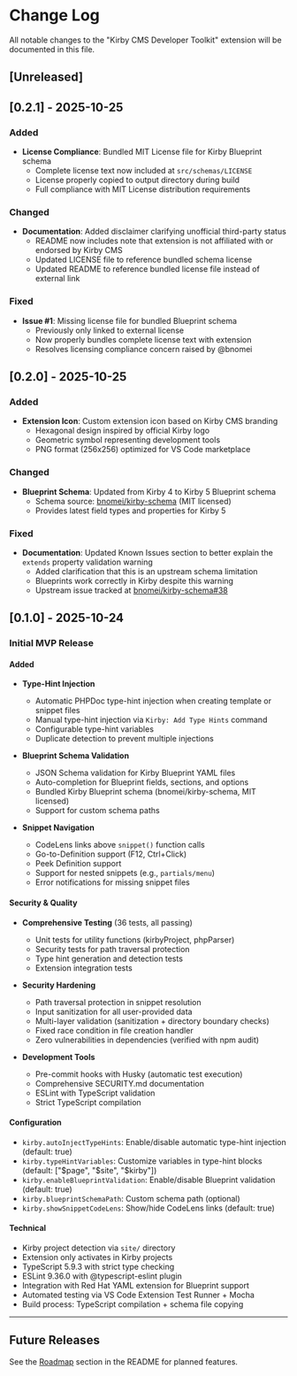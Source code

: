 # Change Log

All notable changes to the "Kirby CMS Developer Toolkit" extension will be documented in this file.

## [Unreleased]

## [0.2.1] - 2025-10-25

### Added
- **License Compliance**: Bundled MIT License file for Kirby Blueprint schema
  - Complete license text now included at `src/schemas/LICENSE`
  - License properly copied to output directory during build
  - Full compliance with MIT License distribution requirements

### Changed
- **Documentation**: Added disclaimer clarifying unofficial third-party status
  - README now includes note that extension is not affiliated with or endorsed by Kirby CMS
  - Updated LICENSE file to reference bundled schema license
  - Updated README to reference bundled license file instead of external link

### Fixed
- **Issue #1**: Missing license file for bundled Blueprint schema
  - Previously only linked to external license
  - Now properly bundles complete license text with extension
  - Resolves licensing compliance concern raised by @bnomei

## [0.2.0] - 2025-10-25

### Added
- **Extension Icon**: Custom extension icon based on Kirby CMS branding
  - Hexagonal design inspired by official Kirby logo
  - Geometric symbol representing development tools
  - PNG format (256x256) optimized for VS Code marketplace

### Changed
- **Blueprint Schema**: Updated from Kirby 4 to Kirby 5 Blueprint schema
  - Schema source: [bnomei/kirby-schema](https://github.com/bnomei/kirby-schema) (MIT licensed)
  - Provides latest field types and properties for Kirby 5

### Fixed
- **Documentation**: Updated Known Issues section to better explain the `extends` property validation warning
  - Added clarification that this is an upstream schema limitation
  - Blueprints work correctly in Kirby despite this warning
  - Upstream issue tracked at [bnomei/kirby-schema#38](https://github.com/bnomei/kirby-schema/issues/38)

## [0.1.0] - 2025-10-24

### Initial MVP Release

#### Added
- **Type-Hint Injection**
  - Automatic PHPDoc type-hint injection when creating template or snippet files
  - Manual type-hint injection via `Kirby: Add Type Hints` command
  - Configurable type-hint variables
  - Duplicate detection to prevent multiple injections

- **Blueprint Schema Validation**
  - JSON Schema validation for Kirby Blueprint YAML files
  - Auto-completion for Blueprint fields, sections, and options
  - Bundled Kirby Blueprint schema (bnomei/kirby-schema, MIT licensed)
  - Support for custom schema paths

- **Snippet Navigation**
  - CodeLens links above `snippet()` function calls
  - Go-to-Definition support (F12, Ctrl+Click)
  - Peek Definition support
  - Support for nested snippets (e.g., `partials/menu`)
  - Error notifications for missing snippet files

#### Security & Quality
- **Comprehensive Testing** (36 tests, all passing)
  - Unit tests for utility functions (kirbyProject, phpParser)
  - Security tests for path traversal protection
  - Type hint generation and detection tests
  - Extension integration tests

- **Security Hardening**
  - Path traversal protection in snippet resolution
  - Input sanitization for all user-provided data
  - Multi-layer validation (sanitization + directory boundary checks)
  - Fixed race condition in file creation handler
  - Zero vulnerabilities in dependencies (verified with npm audit)

- **Development Tools**
  - Pre-commit hooks with Husky (automatic test execution)
  - Comprehensive SECURITY.md documentation
  - ESLint with TypeScript validation
  - Strict TypeScript compilation

#### Configuration
- `kirby.autoInjectTypeHints`: Enable/disable automatic type-hint injection (default: true)
- `kirby.typeHintVariables`: Customize variables in type-hint blocks (default: ["$page", "$site", "$kirby"])
- `kirby.enableBlueprintValidation`: Enable/disable Blueprint validation (default: true)
- `kirby.blueprintSchemaPath`: Custom schema path (optional)
- `kirby.showSnippetCodeLens`: Show/hide CodeLens links (default: true)

#### Technical
- Kirby project detection via `site/` directory
- Extension only activates in Kirby projects
- TypeScript 5.9.3 with strict type checking
- ESLint 9.36.0 with @typescript-eslint plugin
- Integration with Red Hat YAML extension for Blueprint support
- Automated testing via VS Code Extension Test Runner + Mocha
- Build process: TypeScript compilation + schema file copying

---

## Future Releases

See the [Roadmap](README.md#roadmap) section in the README for planned features.
